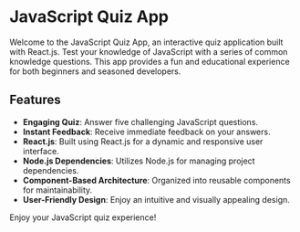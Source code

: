 # JavaScript Quiz App

Welcome to the JavaScript Quiz App, an interactive quiz application built with React.js. Test your knowledge of JavaScript with a series of common knowledge questions. This app provides a fun and educational experience for both beginners and seasoned developers.

## Features

- **Engaging Quiz**: Answer five challenging JavaScript questions.
- **Instant Feedback**: Receive immediate feedback on your answers.
- **React.js**: Built using React.js for a dynamic and responsive user interface.
- **Node.js Dependencies**: Utilizes Node.js for managing project dependencies.
- **Component-Based Architecture**: Organized into reusable components for maintainability.
- **User-Friendly Design**: Enjoy an intuitive and visually appealing design.



Enjoy your JavaScript quiz experience!
